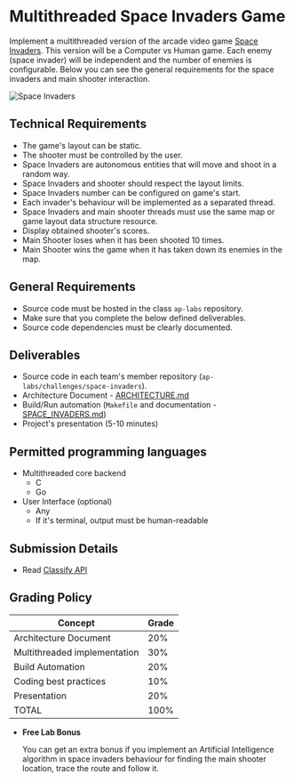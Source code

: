 Multithreaded Space Invaders Game
=================================

Implement a multithreaded version of the arcade video game [Space Invaders](https://en.wikipedia.org/wiki/Space_Invaders). This version will be a
Computer vs Human game. Each enemy (space invader) will be independent and the number of enemies is configurable. Below you can see the general
requirements for the space invaders and main shooter interaction.

![Space Invaders](space-invaders.png)

Technical Requirements
----------------------
- The game's layout can be static.
- The shooter must be controlled by the user.
- Space Invaders are autonomous entities that will move and shoot in a random way.
- Space Invaders and shooter should respect the layout limits.
- Space Invaders number can be configured on game's start.
- Each invader's behaviour will be implemented as a separated thread.
- Space Invaders and main shooter threads must use the same map or game layout data structure resource.
- Display obtained shooter's scores.
- Main Shooter loses when it has been shooted 10 times.
- Main Shooter wins the game when it has taken down its enemies in the map.

General Requirements
--------------------
- Source code must be hosted in the class `ap-labs` repository.
- Make sure that you complete the below defined deliverables.
- Source code dependencies must be clearly documented.

Deliverables
------------
- Source code in each team's member repository (`ap-labs/challenges/space-invaders`).
- Architecture Document - [ARCHITECTURE.md](ARCHITECTURE.md)
- Build/Run automation (`Makefile` and documentation - [SPACE_INVADERS.md](SPACE_INVADERS.md))
- Project's presentation (5-10 minutes)


Permitted programming languages
-------------------------------
- Multithreaded core backend
  - C
  - Go
- User Interface (optional)
  - Any
  - If it's terminal, output must be human-readable

Submission Details
------------------
- Read [Classify API](../../classify.md)

Grading Policy
--------------
| Concept                      | Grade |
|------------------------------|-------|
| Architecture Document        | 20%   |
| Multithreaded implementation | 30%   |
| Build Automation             | 20%   |
| Coding best practices        | 10%   |
| Presentation                 | 20%   |
| TOTAL                        | 100%  |

- **Free Lab Bonus**

  You can get an extra bonus if you implement an Artificial Intelligence algorithm in space invaders behaviour
  for finding the main shooter location, trace the route and follow it.
